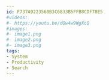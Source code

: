 ```yaml
---
id: F737A9223560B3C6833B5FFB8CDF78E5
#videos:
#- https://youtu.be/dQw4w9WgXcQ
#images:
#- image1.png
#- image2.png
#- image3.png
tags:
- System
- Productivity
- Search
---
```

